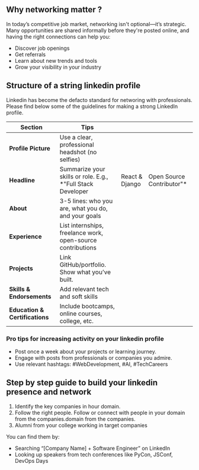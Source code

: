 ## Why networking matter ?
In today’s competitive job market, networking isn't optional—it’s strategic. Many opportunities are shared informally before they're posted online, and having the right connections can help you:

- Discover job openings
- Get referrals
- Learn about new trends and tools
- Grow your visibility in your industry

## Structure of a string linkedin profile 
Linkedin has become the defacto standard for networing with professionals. Please find below some of the guidelines for making a strong LinkedIn profile.


| Section                        | Tips                                                         |                |                            |
| ------------------------------ | ------------------------------------------------------------ | -------------- | -------------------------- |
| **Profile Picture**            | Use a clear, professional headshot (no selfies)              |                |                            |
| **Headline**                   | Summarize your skills or role. E.g., \*"Full Stack Developer | React & Django | Open Source Contributor"\* |
| **About**                      | 3-5 lines: who you are, what you do, and your goals          |                |                            |
| **Experience**                 | List internships, freelance work, open-source contributions  |                |                            |
| **Projects**                   | Link GitHub/portfolio. Show what you’ve built.               |                |                            |
| **Skills & Endorsements**      | Add relevant tech and soft skills                            |                |                            |
| **Education & Certifications** | Include bootcamps, online courses, college, etc.             |                |                            |

### Pro tips for increasing activity on your linkedin profile

- Post once a week about your projects or learning journey.
- Engage with posts from professionals or companies you admire.
- Use relevant hashtags: #WebDevelopment, #AI, #TechCareers


## Step by step guide to build your linkedin presence and network 
1. Identify the key companies in hour domain. 
2. Follow the right people. Follow or connect with people in your domain from the companies.domain from the companies.
3. Alumni from your college working in target companies

You can find them by:
- Searching “[Company Name] + Software Engineer” on LinkedIn
- Looking up speakers from tech conferences like PyCon, JSConf, DevOps Days



